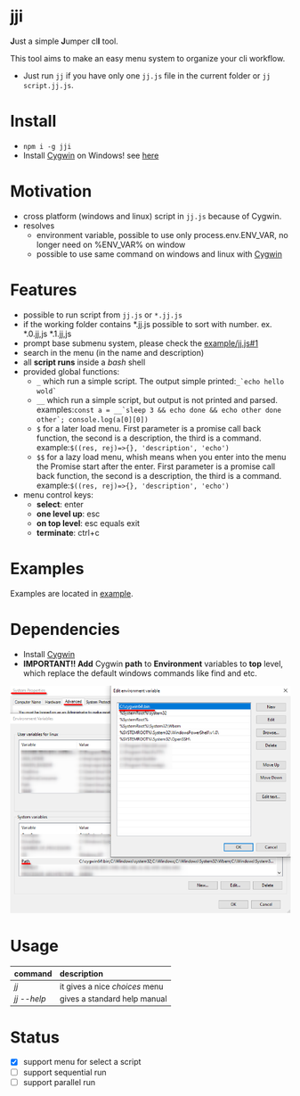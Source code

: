 # jji

**J**ust a simple **J**umper cl**I** tool.

This tool aims to make an easy menu system to organize your cli workflow.
* Just run `jj` if you have only one `jj.js` file in the current folder or `jj script.jj.js`.

# Install 
* ```npm i -g jji```
* Install [Cygwin](https://www.cygwin.com/) on Windows! see [here](#Dependencies)

# Motivation
* cross platform (windows and linux) script in `jj.js` because of Cygwin.
* resolves
    * environment variable, possible to use only process.env.ENV_VAR, no longer need on %ENV_VAR% on window
    * possible to use same command on windows and linux with [Cygwin](https://www.cygwin.com/)


# Features

* possible to run script from `jj.js` or `*.jj.js`
* if the working folder contains *.jj.js possible to sort with number. ex. *.0.jj,js *.1.jj,js
* prompt base submenu system, please check the [example/jj.js#1](example/jj.js#1)
* search in the menu (in the name and description)
* all **script runs** inside a *bash* shell
* provided global functions:
  * `_` which run a simple script. The output simple printed:`` _`echo hello wold` ``
  * `__` which run a simple script, but output is not printed and parsed. examples:`` const a = __`sleep 3 && echo done && echo other done other`; console.log(a[0][0]) ``
  * `$` for a later load menu. First parameter is a promise call back function, the second is  a description, the third is a command. example:`$((res, rej)=>{}, 'description', 'echo')`
  * `$$` for a lazy load menu, whish means when you enter into the menu the Promise start after the enter. First parameter is a promise call back function, the second is  a description, the third is a command. example:`$((res, rej)=>{}, 'description', 'echo')`
* menu control keys:
  * **select**: enter
  * **one level up**: esc
  * **on top level**: esc equals exit
  * **terminate**: ctrl+c

# Examples

Examples are located in [example](example/jj.js).

# Dependencies

* Install [Cygwin](https://www.cygwin.com/)
* **IMPORTANT!! Add** Cygwin **path** to **Environment** variables to **top** level, which replace the default windows commands like find and etc.

![Alt text](/docs/windows_settings.png?raw=true)

# Usage

| command        | description|
| ------------- |:-------------|
| *jj* | it gives a nice *choices* menu |
| *jj --help* | gives a standard help manual|


# Status

* [x] support menu for select a script
* [ ] support sequential run
* [ ] support parallel run
